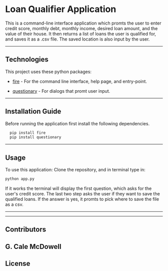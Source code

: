 # Loan Qualifier Application

This is a command-line interface application which promts the user to enter credit score, monthly debt, monthly income, desired loan amount, and the value of their house. It then returns a list of loans the user is qualified for, and saves it as a .csv file. The saved location is also input by the user.

---

## Technologies

This project uses these python packages:

* [fire](https://github.com/google/python-fire) - For the command line interface, help page, and entry-point.

* [questionary](https://github.com/tmbo/questionary) - For dialogs that promt user input.

---

## Installation Guide

Before running the application first install the following dependencies.

```python
  pip install fire
  pip install questionary
```

---

## Usage

To use this application: Clone the repository, and in terminal type in:

```python
python app.py
```

If it works the terminal will display the first question, which asks for the user's credit score. The last two step asks the user if they want to save the qualified loans. If the answer is yes, it promts to pick where to save the file as a csv.

---

---

## Contributors

G. Cale McDowell
---

## License


